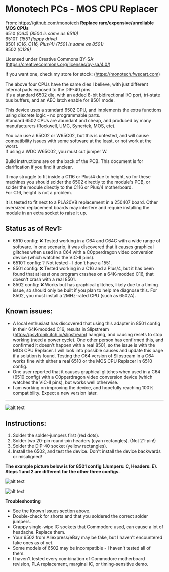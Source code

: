 # Monotech PCs - MOS CPU Replacer  
From: https://github.com/monotech
**Replace rare/expensive/unreliable MOS CPUs**  
6510 *(C64) (8500 is same as 6510)*  
6510T *(1551 floppy drive)*  
8501 *(C16, C116, Plus/4) (7501 is same as 8501)*  
8502 *(C128)*

Licensed under Creative Commons BY-SA: (https://creativecommons.org/licenses/by-sa/4.0/)

If you want one, check my store for stock: (https://monotech.fwscart.com)

The above four CPUs have the same dies I believe, with just different internal pads exposed to the DIP-40 pins.  
It's a standard 6502 die, with an added 8-bit bidirectional I/O port, tri-state bus buffers, and an AEC latch enable for 8501 mode.

This device uses a standard 6502 CPU, and implements the extra functions using discrete logic - no programmable parts.  
Standard 6502 CPUs are abundant and cheap, and produced by many manufacturers (Rockwell, UMC, Synertek, MOS, etc).

You can use a 65C02 or W65C02, but this is untested, and will cause compatibility issues with some software at the least, or not work at the worst.  
If using a WDC W65C02, you must cut jumper W.

Build instructions are on the back of the PCB. This document is for clarification if you find it unclear.

It may struggle to fit inside a C116 or Plus/4 due to height, so for these machines you should solder the 6502 directly to the module's PCB, or solder the module directly to the C116 or Plus/4 motherboard.  
For C16, height is not a problem.

It is tested to fit next to a PLA20V8 replacement in a 250407 board. Other oversized replacement boards may interfere and require installing the module in an extra socket to raise it up.

Status as of Rev1:
-

- 6510 config: :x: Tested working in a C64 and C64C with a wide range of software. In one scenario, it was discovered that it causes graphical glitches when used in a C64 with a C0pperdragon video conversion device (which watches the VIC-II pins).
- 6510T config: :grey_question: Not tested - I don't have a 1551.
- 8501 config: :x: Tested working in a C16 and a Plus/4, but it has been found that at least one program crashes on a 64K-modded C16, that doesn't crash with a real 8501.
- 8502 config: :x: Works but has graphical glitches, likely due to a timing issue, so should only be built if you plan to help me diagnose this. For 8502, you must install a 2MHz-rated CPU (such as 6502A).

Known issues:
-

- A local enthusiast has discovered that using this adapter in 8501 config in their 64K-modded C16, results in Slipstream (https://psytronik.itch.io/slipstream) hanging, and causing resets to stop working (need a power cycle). One other person has confirmed this, and confirmed it doesn't happen with a real 8501, so the issue is with the MOS CPU Replacer. I will look into possible causes and update this page if a solution is found. Testing the C64 version of Slipstream in a C64 works fine with either a real 6510 or the MOS CPU Replacer in 6510 config.
- One user reported that it causes graphical glitches when used in a C64 (6510 config) with a C0pperdragon video conversion device (which watches the VIC-II pins), but works well otherwise.
- I am working on improving the device, and hopefully reaching 100% compatibility. Expect a new version later.


---
![alt text](https://github.com/monotech/MOS_CPU_Replacer/raw/main/Built%206510.jpg "Built in 6510 config")

Instructions:
-

1. Solder the solder-jumpers first (red dots).
1. Solder two 20-pin round-pin headers (cyan rectangles). (Not 21-pin!)
1. Solder the DIP-40 socket (yellow rectangles).
1. Install the 6502, and test the device.
    Don't install the device backwards or misaligned!

**The example picture below is for 8501 config (Jumpers: C, Headers: E). Steps 1 and 2 are different for the other three configs.**

![alt text](https://github.com/monotech/MOS_CPU_Replacer/raw/main/8501%20diagram.png "Diagram for 8501 config")

![alt text](https://github.com/monotech/MOS_CPU_Replacer/raw/main/Built%206510%20side.jpg "Built in 6510 config, side view")


**Troubleshooting**

- See the Known Issues section above.
- Double-check for shorts and that you soldered the correct solder jumpers.
- Crappy single-wipe IC sockets that Commodore used, can cause a lot of headache. Replace them.
- Your 6502 from Aliexpress/eBay may be fake, but I haven't encountered fake ones as of yet.
- Some models of 6502 may be incompatible - I haven't tested all of them.
- I haven't tested every combination of Commodore motherboard revision, PLA replacement, marginal IC, or timing-sensitive demo.
